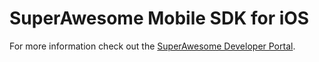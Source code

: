 SuperAwesome Mobile SDK for iOS
===============================

For more information check out the [SuperAwesome Developer Portal](http://developers.superawesome.tv/docs/iossdk).